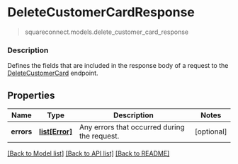 # DeleteCustomerCardResponse
> squareconnect.models.delete_customer_card_response

### Description

Defines the fields that are included in the response body of a request to the [DeleteCustomerCard](#endpoint-deletecustomercard) endpoint.

## Properties
Name | Type | Description | Notes
------------ | ------------- | ------------- | -------------
**errors** | [**list[Error]**](Error.md) | Any errors that occurred during the request. | [optional] 

[[Back to Model list]](../README.md#documentation-for-models) [[Back to API list]](../README.md#documentation-for-api-endpoints) [[Back to README]](../README.md)


